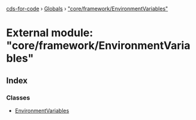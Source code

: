 [cds-for-code](../README.md) › [Globals](../globals.md) › ["core/framework/EnvironmentVariables"](_core_framework_environmentvariables_.md)

# External module: "core/framework/EnvironmentVariables"

## Index

### Classes

* [EnvironmentVariables](../classes/_core_framework_environmentvariables_.environmentvariables.md)
